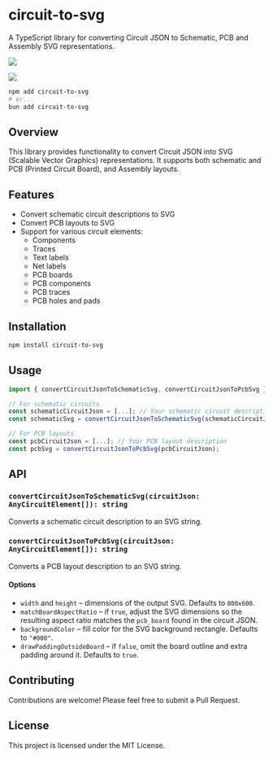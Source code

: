 # circuit-to-svg

A TypeScript library for converting Circuit JSON to Schematic, PCB and Assembly SVG representations.

![](https://api.tscircuit.com/packages/images/seveibar/keyboard-default60/pcb.svg?fs_sha=md5-e4fc4758380cab0efcc1b3b12bdcf36d)

![](https://api.tscircuit.com/packages/images/seveibar/usb-c-flashlight/schematic.svg?fs_sha=)

```bash
npm add circuit-to-svg
# or...
bun add circuit-to-svg
```

## Overview

This library provides functionality to convert Circuit JSON into SVG (Scalable Vector Graphics) representations. It supports both schematic and PCB (Printed Circuit Board), and Assembly layouts.

## Features

- Convert schematic circuit descriptions to SVG
- Convert PCB layouts to SVG
- Support for various circuit elements:
  - Components
  - Traces
  - Text labels
  - Net labels
  - PCB boards
  - PCB components
  - PCB traces
  - PCB holes and pads

## Installation

```bash
npm install circuit-to-svg
```

## Usage

```typescript
import { convertCircuitJsonToSchematicSvg, convertCircuitJsonToPcbSvg } from 'circuit-to-svg';

// For schematic circuits
const schematicCircuitJson = [...]; // Your schematic circuit description
const schematicSvg = convertCircuitJsonToSchematicSvg(schematicCircuitJson);

// For PCB layouts
const pcbCircuitJson = [...]; // Your PCB layout description
const pcbSvg = convertCircuitJsonToPcbSvg(pcbCircuitJson);
```

## API

### `convertCircuitJsonToSchematicSvg(circuitJson: AnyCircuitElement[]): string`

Converts a schematic circuit description to an SVG string.

### `convertCircuitJsonToPcbSvg(circuitJson: AnyCircuitElement[]): string`

Converts a PCB layout description to an SVG string.

#### Options

- `width` and `height` – dimensions of the output SVG. Defaults to `800x600`.
- `matchBoardAspectRatio` – if `true`, adjust the SVG dimensions so the
  resulting aspect ratio matches the `pcb_board` found in the circuit JSON.
- `backgroundColor` – fill color for the SVG background rectangle. Defaults to
  `"#000"`.
- `drawPaddingOutsideBoard` – if `false`, omit the board outline and extra
  padding around it. Defaults to `true`.

## Contributing

Contributions are welcome! Please feel free to submit a Pull Request.

## License

This project is licensed under the MIT License.
